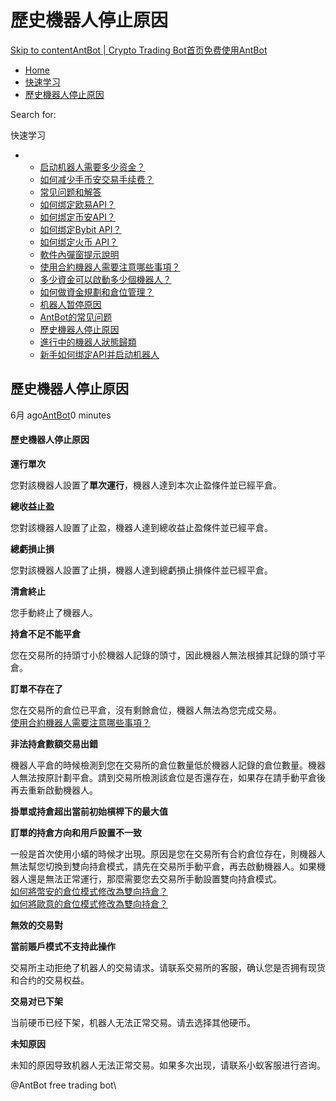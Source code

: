 # 歷史機器人停止原因

[Skip to content](https://www.antrade.io/guide/docs/cn/cn-1do8ag27eusj1/#content)[AntBot | Crypto Trading Bot](https://www.antrade.io/guide/docs/cn/)[首页](https://www.antrade.io/guide/docs/cn/)[免费使用AntBot](https://antrade.io/)

* [Home](https://www.antrade.io/guide/docs/cn)
* [快速学习](https://www.antrade.io/guide/docs/cn/cn-1dnmtb50vo4uf/)
* [歷史機器人停止原因](https://www.antrade.io/guide/docs/cn/cn-1do8ag27eusj1/)

Search for:

快速学习

*
  * [启动机器人需要多少资金？](https://www.antrade.io/guide/docs/cn/how-much-capital-do-i-need-to-start-a-bot/)
  * [如何减少手币安交易手续费？](https://www.antrade.io/guide/docs/cn/reducing-trading-fees/)
  * [常见问题和解答](https://www.antrade.io/guide/docs/cn/frequently-asked-questions/)
  * [如何绑定欧易API？](https://www.antrade.io/guide/docs/cn/binding\_okx/)
  * [如何绑定币安API？](https://www.antrade.io/guide/docs/cn/binding\_binance/)
  * [如何绑定Bybit API？](https://www.antrade.io/guide/docs/cn/binding\_bybit/)
  * [如何绑定火币 API？](https://www.antrade.io/guide/docs/cn/binding\_huobi/)
  * [軟件內彈窗提示說明](https://www.antrade.io/guide/docs/cn/cn-1dpdt50h9f5om/)
  * [使用合約機器人需要注意哪些事項？](https://www.antrade.io/guide/docs/cn/cn-1dodlqdr1oqlj/)
  * [多少資金可以啟動多少個機器人？](https://www.antrade.io/guide/docs/cn/cn-1dodllk5easg6/)
  * [如何做資金規劃和倉位管理？](https://www.antrade.io/guide/docs/cn/cn-1dodkr7b4qkps/)
  * [机器人暂停原因](https://www.antrade.io/guide/docs/cn/cn-paused/)
  * [AntBot的常见问题](https://www.antrade.io/guide/docs/cn/faq/)
  * [歷史機器人停止原因](https://www.antrade.io/guide/docs/cn/cn-1do8ag27eusj1/)
  * [進行中的機器人狀態歸類](https://www.antrade.io/guide/docs/cn/cn-1do89q0srd22l/)
  * [新手如何绑定API并启动机器人](https://www.antrade.io/guide/docs/cn/beginner-guides/)

## 歷史機器人停止原因

6月 ago[AntBot](https://www.antrade.io/guide/docs/cn/author/antbot/)0 minutes

#### 歷史機器人停止原因 <a href="#w0jfm" id="w0jfm"></a>

**運行單次**

您對該機器人設置了**單次運行**，機器人達到本次止盈條件並已經平倉。

**總收益止盈**

您對該機器人設置了止盈，機器人達到總收益止盈條件並已經平倉。

**總虧損止損**

您對該機器人設置了止損，機器人達到總虧損止損條件並已經平倉。

**清倉終止**

您手動終止了機器人。

**持倉不足不能平倉**

您在交易所的持頭寸小於機器人記錄的頭寸，因此機器人無法根據其記錄的頭寸平倉。

**訂單不存在了**

您在交易所的倉位已平倉，沒有剩餘倉位，機器人無法為您完成交易。\
[使用合約機器人需要注意哪些事項？](https://antrade.io/guide/docs/cn/cn-1dodlqdr1oqlj)

**非法持倉數額交易出錯**

機器人平倉的時候檢測到您在交易所的倉位數量低於機器人記錄的倉位數量。機器人無法按原計劃平倉。請到交易所檢測該倉位是否還存在，如果存在請手動平倉後再去重新啟動機器人。

**掛單或持倉超出當前初始槓桿下的最大值**

**訂單的持倉方向和用戶設置不一致**

一般是首次使用小蟻的時候才出現。原因是您在交易所有合約倉位存在，則機器人無法幫您切換到雙向持倉模式，請先在交易所手動平倉，再去啟動機器人。如果機器人還是無法正常運行，那麼需要您去交易所手動設置雙向持倉模式。\
[如何將幣安的倉位模式修改為雙向持倉？](https://antrade.io/guide/docs/cn/cn-1dpb4g9gjmprv)\
[如何將歐意的倉位模式修改為雙向持倉？](https://antrade.io/guide/docs/cn/cn-1dpd5kq9vn7e7)

**無效的交易對**

**當前賬戶模式不支持此操作**

交易所主动拒绝了机器人的交易请求。请联系交易所的客服，确认您是否拥有现货和合约的交易权益。

**交易对已下架**

当前硬币已经下架，机器人无法正常交易。请去选择其他硬币。

**未知原因**

未知的原因导致机器人无法正常交易。如果多次出现，请联系小蚁客服进行咨询。

@AntBot free trading bot\
